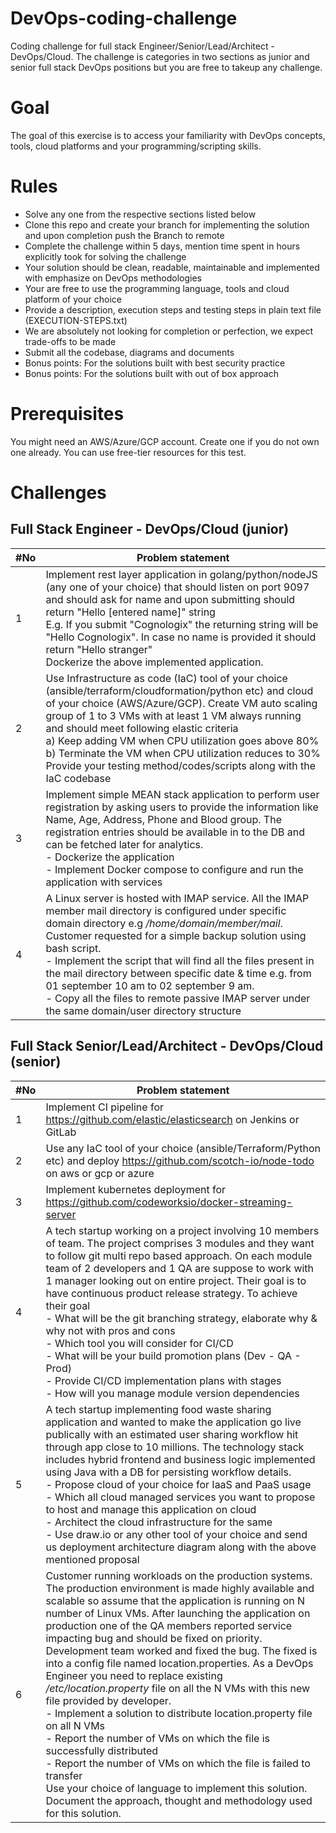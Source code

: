 # DevOps-coding-challenge
Coding challenge for full stack Engineer/Senior/Lead/Architect - DevOps/Cloud. The challenge is categories in two sections as junior and senior full stack DevOps positions but you are free to takeup any challenge.

# Goal

The goal of this exercise is to access your familiarity with DevOps concepts, tools, cloud platforms and your programming/scripting skills.

# Rules
- Solve any one from the respective sections listed below
- Clone this repo and create your branch for implementing the solution and upon completion push the Branch to remote
- Complete the challenge within 5 days, mention time spent in hours explicitly took for solving the challenge
- Your solution should be clean, readable, maintainable and implemented with emphasize on DevOps methodologies
- Your are free to use the programming language, tools and cloud platform of your choice
- Provide a description, execution steps and testing steps in plain text file (EXECUTION-STEPS.txt)
- We are absolutely not looking for completion or perfection, we expect trade-offs to be made
- Submit all the codebase, diagrams and documents
- Bonus points: For the solutions built with best security practice
- Bonus points: For the solutions built with out of box approach

# Prerequisites
You might need an AWS/Azure/GCP account. Create one if you do not own one already. You can use free-tier resources for this test.

# Challenges
Full Stack Engineer - DevOps/Cloud  (junior)
------------
| #No  |   Problem statement|
| ------------ | ------------ |
|  1 |Implement rest layer application in golang/python/nodeJS (any one of your choice) that should listen on port 9097 and should ask for name and upon submitting should return "Hello [entered name]" string <br> E.g. If you submit "Cognologix" the returning string will be "Hello Cognologix". In case no name is provided it should return "Hello stranger"<br> Dockerize the above implemented application.<br>|
| 2  | Use Infrastructure as code (IaC) tool of your choice (ansible/terraform/cloudformation/python etc) and cloud of your choice (AWS/Azure/GCP). Create VM auto scaling group of 1 to 3 VMs with at least 1 VM always running and should meet following elastic criteria<br> a) Keep adding VM when CPU utilization goes above 80%<br> b) Terminate the VM when CPU utilization reduces to 30%<br>Provide your testing method/codes/scripts along with the IaC codebase |
|3   |  Implement simple MEAN stack application to perform user registration by asking users to provide the information like Name, Age, Address, Phone and Blood group. The registration entries should be available in to the DB and can be fetched later for analytics.<br>-  Dockerize the application<br>- Implement Docker compose to configure and run the application with services |
| 4 | A Linux server is hosted with IMAP service. All the IMAP member mail directory is configured under specific domain directory e.g */home/domain/member/mail*. Customer requested for a simple backup solution using bash script.<br>- Implement the script that will find all the files present in the mail directory between specific date & time e.g. from 01 september 10 am to 02 september 9 am.<br>- Copy all the files to remote passive IMAP server under the same domain/user directory structure|


Full Stack Senior/Lead/Architect - DevOps/Cloud (senior)
------------
|  #No |  Problem statement |
| ------------ | ------------ |
| 1  |  Implement CI pipeline for https://github.com/elastic/elasticsearch on Jenkins or GitLab |
|2   |  Use any IaC tool of your choice (ansible/Terraform/Python etc) and deploy https://github.com/scotch-io/node-todo on aws or gcp or azure |
| 3  |  Implement kubernetes deployment for https://github.com/codeworksio/docker-streaming-server |
|  4 |  A tech startup working on a project involving 10 members of team. The project comprises 3 modules and they want to follow git multi repo based approach. On each module team of 2 developers and 1 QA are suppose to work with 1 manager looking out on entire project. Their goal is to have continuous product release strategy. To achieve their goal<br> - What will be the git branching strategy, elaborate why & why not with pros and cons<br>- Which tool you will consider for CI/CD<br>- What will be your build promotion plans (Dev - QA - Prod)<br>- Provide CI/CD implementation plans with stages<br>- How will you manage module version dependencies |
|  5 |  A tech startup implementing food waste sharing application and wanted to make the application go live publically with an estimated user sharing workflow hit through app close to 10 millions. The technology stack includes hybrid frontend and business logic implemented using Java with a DB for persisting workflow details.<br>- Propose cloud of your choice for IaaS and PaaS usage<br>- Which all cloud managed services you want to propose to host and manage this application on cloud<br>- Architect the cloud infrastructure for the same<br>- Use draw.io or any other tool of your choice and send us deployment architecture diagram along with the above mentioned proposal |
|  6|Customer running workloads on the production systems. The production environment is made highly available and scalable so assume that the application is running on N number of Linux VMs. After launching the application on production one of the QA members reported service impacting bug and should be fixed on priority. Development team worked and fixed the bug. The fixed is into a config file named location.properties. As a DevOps Engineer you need to replace existing */etc/location.property* file on all the N VMs with this new file provided by developer.<br>- Implement a solution to distribute location.property file on all N VMs<br>- Report the number of VMs on which the file is successfully distributed<br>- Report the number of VMs on which the file is failed to transfer<br>Use your choice of language to implement this solution. Document the approach, thought and methodology used for this solution. |




